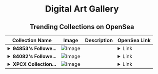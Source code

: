 <div align="center">

# Digital Art Gallery

## Trending Collections on OpenSea

| Collection Name                       | Image                                                                                     | Description                       | OpenSea Link                                                                                          |
|---------------------------------------|-------------------------------------------------------------------------------------------|-----------------------------------|--------------------------------------------------------------------------------------------------------|
| **<details><summary>94853's Followe...</summary>94853's Follower</details>** | ![Image](https://i.seadn.io/s/raw/files/19f9f090920392cc3650cbdf4361755b.png?w=500&auto=format?w=200&auto=format) |  | <details><summary>Link</summary>[94853's Follower](https://opensea.io/collection/94853-s-follower)</details> |
| **<details><summary>84082's Followe...</summary>84082's Follower</details>** | ![Image](https://i.seadn.io/s/raw/files/19f9f090920392cc3650cbdf4361755b.png?w=500&auto=format?w=200&auto=format) |  | <details><summary>Link</summary>[84082's Follower](https://opensea.io/collection/84082-s-follower)</details> |
| **<details><summary>XPCX Collection...</summary>XPCX Collection 2</details>** | ![Image](https://i.seadn.io/s/raw/files/e124ea6efcd1d3e698049bf8db26a631.png?w=500&auto=format?w=200&auto=format) |  | <details><summary>Link</summary>[XPCX Collection 2](https://opensea.io/collection/xpcx-collection-2)</details> |

</div>